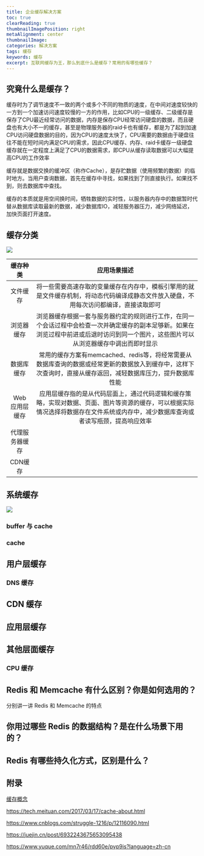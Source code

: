 ```yaml
---
title: 企业缓存解决方案
toc: true
clearReading: true
thumbnailImagePosition: right
metaAlignment: center
thumbnailImage:
categories: 解决方案
tags: 缓存
keywords: 缓存
excerpt: 互联网缓存为王，那么到底什么是缓存？常用的有哪些缓存？
---
```

## 究竟什么是缓存？

缓存时为了调节速度不一致的两个或多个不同的物质的速度，在中间对速度较快的一方到一个加速访问速度较慢的一方的作用，比如CPU的一级缓存、二级缓存是保存了CPU最近经常访问的数据，内存是保存CPU经常访问硬盘的数据，而且硬盘也有大小不一的缓存，甚至是物理服务器的raid卡也有缓存，都是为了起到加速CPU访问硬盘数据的目的，因为CPU的速度太快了，CPU需要的数据由于硬盘往往不能在短时间内满足CPU的需求，因此CPU缓存、内存、raid卡缓存一级硬盘缓存就在一定程度上满足了CPU的数据需求，即CPU从缓存读取数据可以大幅提高CPU的工作效率





缓存就是数据交换的缓冲区（称作Cache），是存贮数据（使用频繁的数据）的临时地方。当用户查询数据，首先在缓存中寻找，如果找到了则直接执行。如果找不到，则去数据库中查找。

缓存的本质就是用空间换时间，牺牲数据的实时性，以服务器内存中的数据暂时代替从数据库读取最新的数据，减少数据库IO，减轻服务器压力，减少网络延迟，加快页面打开速度。

## 缓存分类

![](https://cdn.jsdelivr.net/gh/pineapple-man/blogImage@main/image/缓存种类.png)

|    缓存种类    |                         应用场景描述                         |
| :------------: | :----------------------------------------------------------: |
|    文件缓存    | 将一些需要高速存取的变量缓存在内存中，模板引擎用的就是文件缓存机制，将动态代码编译成静态文件放入硬盘，不用每次访问都编译，直接读取即可 |
|   浏览器缓存   | 浏览器缓存根据一套与服务器约定的规则进行工作，在同一个会话过程中会检查一次并确定缓存的副本足够新。如果在浏览过程中前进或后退时访问到同一个图片，这些图片可以从浏览器缓存中调出而即时显示 |
|   数据库缓存   | 常用的缓存方案有memcached、redis等，将经常需要从数据库查询的数据或经常更新的数据放入到缓存中，这样下次查询时，直接从缓存返回，减轻数据库压力，提升数据库性能 |
| Web 应用层缓存 | 应用层缓存指的是从代码层面上，通过代码逻辑和缓存策略，实现对数据、页面、图片等资源的缓存，可以根据实际情况选择将数据存在文件系统或内存中，减少数据库查询或者读写瓶颈，提高响应效率 |
| 代理服务器缓存 |                                                              |
|    CDN缓存     |                                                              |

## 系统缓存

![](https://cdn.jsdelivr.net/gh/pineapple-man/blogImage@main/image/image-20211114143633461.png)

### buffer 与 cache

### cache



## 用户层缓存

### DNS 缓存



## CDN 缓存



## 应用层缓存



## 其他层面缓存

### CPU 缓存


## Redis 和 Memcache 有什么区别？你是如何选用的？
分别讲一讲 Redis 和 Memcache 的特点

## 你用过哪些 Redis 的数据结构？是在什么场景下用的？

## Redis 有哪些持久化方式，区别是什么？
## 附录

[缓存概念](https://www.cnblogs.com/sunshineliulu/p/7376527.html)

https://tech.meituan.com/2017/03/17/cache-about.html

https://www.cnblogs.com/struggle-1216/p/12116090.html

https://juejin.cn/post/6932243675653095438

https://www.yuque.com/mn7r46/rdd60e/pvp9is?language=zh-cn

